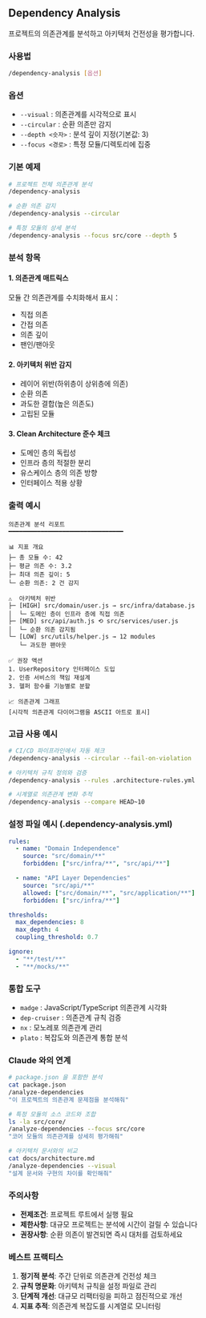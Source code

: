 ## Dependency Analysis

프로젝트의 의존관계를 분석하고 아키텍처 건전성을 평가합니다.

### 사용법

```bash
/dependency-analysis [옵션]
```

### 옵션

- `--visual` : 의존관계를 시각적으로 표시
- `--circular` : 순환 의존만 감지
- `--depth <숫자>` : 분석 깊이 지정(기본값: 3)
- `--focus <경로>` : 특정 모듈/디렉토리에 집중

### 기본 예제

```bash
# 프로젝트 전체 의존관계 분석
/dependency-analysis

# 순환 의존 감지
/dependency-analysis --circular

# 특정 모듈의 상세 분석
/dependency-analysis --focus src/core --depth 5
```

### 분석 항목

#### 1. 의존관계 매트릭스

모듈 간 의존관계를 수치화해서 표시：

- 직접 의존
- 간접 의존
- 의존 깊이
- 팬인/팬아웃

#### 2. 아키텍처 위반 감지

- 레이어 위반(하위층이 상위층에 의존)
- 순환 의존
- 과도한 결합(높은 의존도)
- 고립된 모듈

#### 3. Clean Architecture 준수 체크

- 도메인 층의 독립성
- 인프라 층의 적절한 분리
- 유스케이스 층의 의존 방향
- 인터페이스 적용 상황

### 출력 예시

```text
의존관계 분석 리포트
━━━━━━━━━━━━━━━━━━━━━━━━━━━━━━━━

📊 지표 개요
├─ 총 모듈 수: 42
├─ 평균 의존 수: 3.2
├─ 최대 의존 깊이: 5
└─ 순환 의존: 2 건 감지

⚠️  아키텍처 위반
├─ [HIGH] src/domain/user.js → src/infra/database.js
│  └─ 도메인 층이 인프라 층에 직접 의존
├─ [MED] src/api/auth.js ⟲ src/services/user.js
│  └─ 순환 의존 감지됨
└─ [LOW] src/utils/helper.js → 12 modules
   └─ 과도한 팬아웃

✅ 권장 액션
1. UserRepository 인터페이스 도입
2. 인증 서비스의 책임 재설계
3. 헬퍼 함수를 기능별로 분할

📈 의존관계 그래프
[시각적 의존관계 다이어그램을 ASCII 아트로 표시]
```

### 고급 사용 예시

```bash
# CI/CD 파이프라인에서 자동 체크
/dependency-analysis --circular --fail-on-violation

# 아키텍처 규칙 정의와 검증
/dependency-analysis --rules .architecture-rules.yml

# 시계열로 의존관계 변화 추적
/dependency-analysis --compare HEAD~10
```

### 설정 파일 예시 (.dependency-analysis.yml)

```yaml
rules:
  - name: "Domain Independence"
    source: "src/domain/**"
    forbidden: ["src/infra/**", "src/api/**"]

  - name: "API Layer Dependencies"
    source: "src/api/**"
    allowed: ["src/domain/**", "src/application/**"]
    forbidden: ["src/infra/**"]

thresholds:
  max_dependencies: 8
  max_depth: 4
  coupling_threshold: 0.7

ignore:
  - "**/test/**"
  - "**/mocks/**"
```

### 통합 도구

- `madge` : JavaScript/TypeScript 의존관계 시각화
- `dep-cruiser` : 의존관계 규칙 검증
- `nx` : 모노레포 의존관계 관리
- `plato` : 복잡도와 의존관계 통합 분석

### Claude 와의 연계

```bash
# package.json 을 포함한 분석
cat package.json
/analyze-dependencies
"이 프로젝트의 의존관계 문제점을 분석해줘"

# 특정 모듈의 소스 코드와 조합
ls -la src/core/
/analyze-dependencies --focus src/core
"코어 모듈의 의존관계를 상세히 평가해줘"

# 아키텍처 문서와의 비교
cat docs/architecture.md
/analyze-dependencies --visual
"설계 문서와 구현의 차이를 확인해줘"
```

### 주의사항

- **전제조건**: 프로젝트 루트에서 실행 필요
- **제한사항**: 대규모 프로젝트는 분석에 시간이 걸릴 수 있습니다
- **권장사항**: 순환 의존이 발견되면 즉시 대처를 검토하세요

### 베스트 프랙티스

1. **정기적 분석**: 주간 단위로 의존관계 건전성 체크
2. **규칙 명문화**: 아키텍처 규칙을 설정 파일로 관리
3. **단계적 개선**: 대규모 리팩터링을 피하고 점진적으로 개선
4. **지표 추적**: 의존관계 복잡도를 시계열로 모니터링
